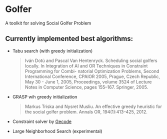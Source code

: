 # Golfer

A toolkit for solving Social Golfer Problem

## Currently implemented best algorithms:

* Tabu search (with greedy initialization)
  
  > Iván Dotú and Pascal Van Hentenryck. Scheduling social golfers locally. In
  > Integration of AI and OR Techniques in Constraint Programming for Combi- natorial Optimization Problems, Second International Conference, CPAIOR 2005, Prague, Czech Republic, May 30 - June 1, 2005, Proceedings, volume 3524 of Lecture Notes in Computer Science, pages 155–167. Springer, 2005.
* GRASP wih greedy initialization 
  
  > Markus Triska and Nysret Musliu. An effective greedy heuristic for the social golfer problem. Annals OR, 194(1):413–425, 2012.
* Constraint solver by [Gecode](http://www.gecode.org/)
* Large Neighborhood Search (experimental)
